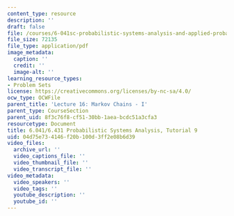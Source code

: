 ```yaml
---
content_type: resource
description: ''
draft: false
file: /courses/6-041sc-probabilistic-systems-analysis-and-applied-probability-fall-2013/04d75e734146f20b100d3ff2e08b6d39_MIT6_041SCF13_tut09.pdf
file_size: 72135
file_type: application/pdf
image_metadata:
  caption: ''
  credit: ''
  image-alt: ''
learning_resource_types:
- Problem Sets
license: https://creativecommons.org/licenses/by-nc-sa/4.0/
ocw_type: OCWFile
parent_title: 'Lecture 16: Markov Chains - I'
parent_type: CourseSection
parent_uid: 8f3c76f8-cf51-30bb-1aea-bcdc51a3cfa3
resourcetype: Document
title: 6.041/6.431 Probabilistic Systems Analysis, Tutorial 9
uid: 04d75e73-4146-f20b-100d-3ff2e08b6d39
video_files:
  archive_url: ''
  video_captions_file: ''
  video_thumbnail_file: ''
  video_transcript_file: ''
video_metadata:
  video_speakers: ''
  video_tags: ''
  youtube_description: ''
  youtube_id: ''
---
```

